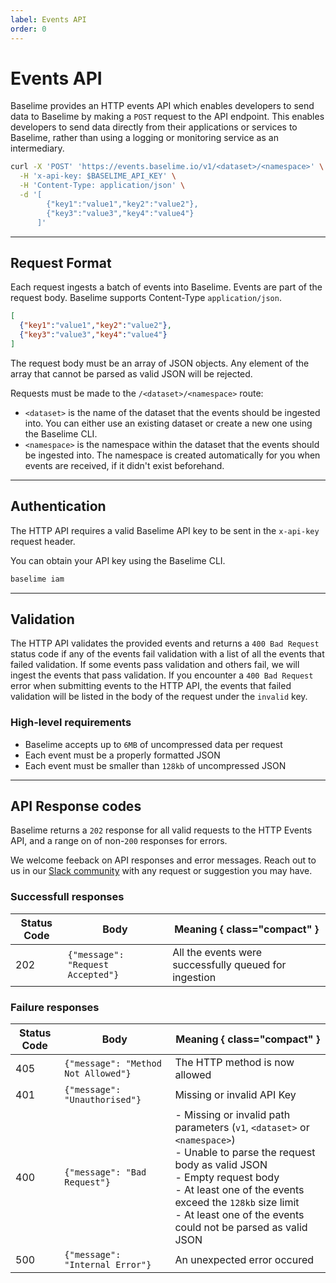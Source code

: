 ```yaml
---
label: Events API
order: 0
---
```


# Events API


Baselime provides an HTTP events API which enables developers to send data to Baselime by making a `POST` request to the API endpoint. This enables developers to send data directly from their applications or services to Baselime, rather than using a logging or monitoring service as an intermediary.


```bash # :icon-terminal: terminal
curl -X 'POST' 'https://events.baselime.io/v1/<dataset>/<namespace>' \
  -H 'x-api-key: $BASELIME_API_KEY' \
  -H 'Content-Type: application/json' \
  -d '[
        {"key1":"value1","key2":"value2"},
        {"key3":"value3","key4":"value4"}
      ]'
```

---

## Request Format

Each request ingests a batch of events into Baselime. Events are part of the request body. Baselime supports Content-Type `application/json`.

```json # :icon-code:
[
  {"key1":"value1","key2":"value2"},
  {"key3":"value3","key4":"value4"}
]
```

The request body must be an array of JSON objects. Any element of the array that cannot be parsed as valid JSON will be rejected.


Requests must be made to the `/<dataset>/<namespace>` route:

- `<dataset>` is the name of the dataset that the events should be ingested into. You can either use an existing dataset or create a new one using the Baselime CLI.
- `<namespace>` is the namespace within the dataset that the events should be ingested into. The namespace is created automatically for you when events are received, if it didn't exist beforehand.

---

## Authentication

The HTTP API requires a valid Baselime API key to be sent in the `x-api-key` request header.

You can obtain your API key using the Baselime CLI.

```bash # :icon-terminal: terminal
baselime iam
```

---

## Validation

The HTTP API validates the provided events and returns a `400 Bad Request` status code if any of the events fail validation with a list of all the events that failed validation. If some events pass validation and others fail, we will ingest the events that pass validation. If you encounter a `400 Bad Request` error when submitting events to the HTTP API, the events that failed validation will be listed in the body of the request under the `invalid` key.

### High-level requirements
- Baselime accepts up to `6MB` of uncompressed data per request 
- Each event must be a properly formatted JSON
- Each event must be smaller than `128kb` of uncompressed JSON

---

## API Response codes

Baselime returns a `202` response for all valid requests to the HTTP Events API, and a range on of non-`200` responses for errors.

We welcome feeback on API responses and error messages. Reach out to us in our [Slack community](https://join.slack.com/t/baselimecommunity/shared_invite/zt-1eu7l0ag1-wxYXQV6Fr_aiB3ZPm3LhDQ) with any request or suggestion you may have.

### Successfull responses

| Status Code | Body                                  | Meaning { class="compact" }                           |
|-------------|---------------------------------------|-------------------------------------------------------|
| 202         | ```{"message": "Request Accepted"}``` | All the events were successfully queued for ingestion |

### Failure responses

| Status Code | Body                              | Meaning { class="compact" }                           |
|-------------|-----------------------------------|-------------------------------------------------------|
| 405         | ```{"message": "Method Not Allowed"}``` | The HTTP method is now allowed |
| 401         | ```{"message": "Unauthorised"}``` | Missing or invalid API Key |
| 400        | ```{"message": "Bad Request"}``` | - Missing or invalid path parameters (`v1`, `<dataset>` or `<namespace>`) <br/> - Unable to parse the request body as valid JSON<br/>- Empty request body <br/>- At least one of the events exceed the `128kb` size limit <br /> - At least one of the events could not be parsed as valid JSON |
| 500         | ```{"message": "Internal Error"}``` | An unexpected error occured |



